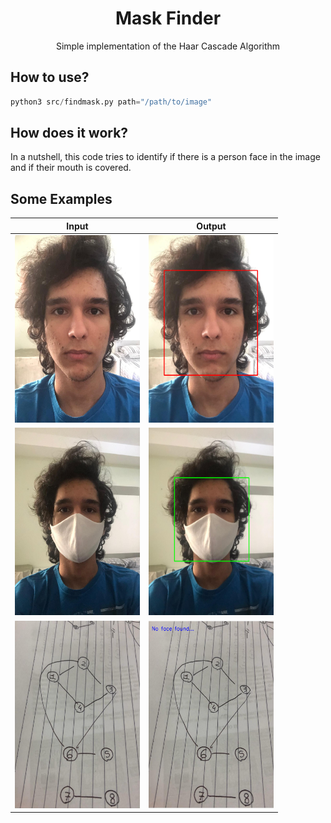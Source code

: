 <h1 align="center">
    Mask Finder
</h1>
<p align="center">
    Simple implementation of the Haar Cascade Algorithm
</p>

## How to use?
```python
python3 src/findmask.py path="/path/to/image"
```

## How does it work?
In a nutshell, this code tries to identify if there is a person face in the image and if their mouth is covered.

## Some Examples
| Input               |  Output             |
| ------------------- | ------------------- |
|  <img src="assets/img/without_mask.jpeg" width="200px" height="300px"> | <img src="assets/img/output_without_mask.png" width="200px" height="300px">  |
|  <img src="assets/img/with_mask.jpeg" width="200px" height="300px"> | <img src="assets/img/output_with_mask.png" width="200px" height="300px">  |
|  <img src="assets/img/no_face.jpeg" width="200px" height="300px"> | <img src="assets/img/output_no_face.png" width="200px" height="300px">  |